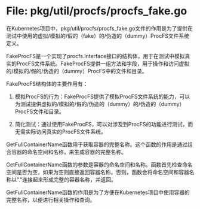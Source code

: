 # File: pkg/util/procfs/procfs_fake.go

在Kubernetes项目中，pkg/util/procfs/procfs_fake.go文件的作用是为了提供在测试中使用的虚拟/模拟的/假的（fake）的/伪造的（dummy）ProcFS文件系统定义。

FakeProcFS是一个实现了procfs.Interface接口的结构体，用于在测试中模拟真实的ProcFS文件系统。FakeProcFS提供一组方法和字段，用于操作和访问虚拟的/模拟的/假的/伪造的（dummy）ProcFS中的文件和目录。

FakeProcFS结构体的主要作用有：

1. 模拟ProcFS的行为：FakeProcFS提供了模拟ProcFS文件系统的能力，可以为测试提供虚拟的/模拟的/假的/伪造的（dummy）的/伪造的（dummy）ProcFS文件和目录。

2. 简化测试：通过使用FakeProcFS，可以对涉及到ProcFS的功能进行测试，而无需实际访问真实的ProcFS文件系统。

GetFullContainerName函数用于获取容器的完整名称。这个函数的作用是通过组合容器的命名空间和名称，来生成容器的完整名称。

GetFullContainerName函数的参数是容器的命名空间和名称。函数首先检查命名空间是否为空，如果为空则直接返回容器名称。否则，函数会将命名空间和容器名称以"."连接起来形成完整的容器名称，并返回。

GetFullContainerName函数的作用是为了方便在Kubernetes项目中使用容器的完整名称，以便进行相关操作和查询。

